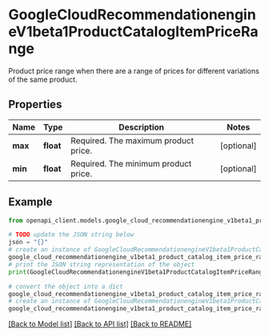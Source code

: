 # GoogleCloudRecommendationengineV1beta1ProductCatalogItemPriceRange

Product price range when there are a range of prices for different variations of the same product.

## Properties

Name | Type | Description | Notes
------------ | ------------- | ------------- | -------------
**max** | **float** | Required. The maximum product price. | [optional] 
**min** | **float** | Required. The minimum product price. | [optional] 

## Example

```python
from openapi_client.models.google_cloud_recommendationengine_v1beta1_product_catalog_item_price_range import GoogleCloudRecommendationengineV1beta1ProductCatalogItemPriceRange

# TODO update the JSON string below
json = "{}"
# create an instance of GoogleCloudRecommendationengineV1beta1ProductCatalogItemPriceRange from a JSON string
google_cloud_recommendationengine_v1beta1_product_catalog_item_price_range_instance = GoogleCloudRecommendationengineV1beta1ProductCatalogItemPriceRange.from_json(json)
# print the JSON string representation of the object
print(GoogleCloudRecommendationengineV1beta1ProductCatalogItemPriceRange.to_json())

# convert the object into a dict
google_cloud_recommendationengine_v1beta1_product_catalog_item_price_range_dict = google_cloud_recommendationengine_v1beta1_product_catalog_item_price_range_instance.to_dict()
# create an instance of GoogleCloudRecommendationengineV1beta1ProductCatalogItemPriceRange from a dict
google_cloud_recommendationengine_v1beta1_product_catalog_item_price_range_from_dict = GoogleCloudRecommendationengineV1beta1ProductCatalogItemPriceRange.from_dict(google_cloud_recommendationengine_v1beta1_product_catalog_item_price_range_dict)
```
[[Back to Model list]](../README.md#documentation-for-models) [[Back to API list]](../README.md#documentation-for-api-endpoints) [[Back to README]](../README.md)


